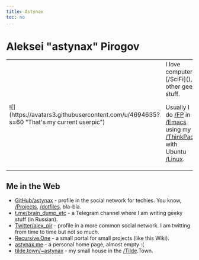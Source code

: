 ```yaml
---
title: Astynax
toc: no
...
```


# Aleksei "astynax" Pirogov

<table><tbody><tr>
<td>
![](https://avatars3.githubusercontent.com/u/4694635?s=60 "That's my current userpic")
</td><td>
I love computers, [/SciFi](), other geek stuff.

Usually I do [/FP]() in [/Emacs]() using my [/ThinkPad]() with Ubuntu [/Linux]().
</td></tbody></table>

## Me in the Web

* [GitHub/astynax](https://github.com/astynax) - profile in the social network for techies. You know, [/Projects](), [/dotfiles](), bla-bla.
* [t.me/brain_dump_etc](https://t.me/brain_dump_etc) - a Telegram channel where I am writing geeky stuff (in Russian).
* [Twitter/alex_pir](https://twitter.com/alex_pir) - profile in a more common social network. I am twitting from time to time but not so much.
* [Recursive.One](https://recursive.one) - a small portal for small projects (like this Wiki).
* [astynax.me](https://astynax.me) - a personal home page, almost empty :(
* [tilde.town/~astynax](https://tilde.town/~astynax) - my small house in the [/Tilde]().Town.